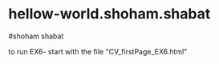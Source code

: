 # hellow-world.shoham.shabat
#shoham shabat

to run EX6- start with the file "CV_firstPage_EX6.html" 
